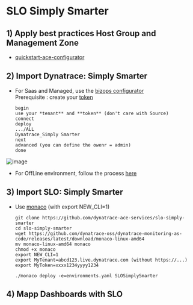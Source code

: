# SLO Simply Smarter

## 1) Apply best practices Host Group and Management Zone

- [quickstart-ace-configurator](https://github.com/dynatrace-ace-services/quickstart-ace-configurator)

## 2) Import Dynatrace: Simply Smarter
 - For Saas and Managed, use the [bizops configurator](https://dynatrace.github.io/BizOpsConfigurator/index.html#prerequisites)  
 Prerequisite : create your [token](https://dynatrace.github.io/BizOpsConfigurator/index.html#prerequisites)
 
       begin
       use your *tenant** and **token** (don't care with Source)
       connect
       deploy 
       .../ALL
       Dynatrace_Simply Smarter
       next
       advanced (you can define the owenr = admin)
       done
       
 
 ![image](https://user-images.githubusercontent.com/40337213/210232428-7de19b44-579a-4979-9e4e-6b9ef61bcc7a.png)  
 - For OffLine environment, follow the process [here](/Import_Dynatrace_Simply_Smarter_for_OffLine_environment.pdf)
 
## 3) Import SLO: Simply Smarter
 - Use [monaco](https://dynatrace-oss.github.io/dynatrace-monitoring-as-code/) (with export NEW_CLI=1)
 
       git clone https://github.com/dynatrace-ace-services/slo-simply-smarter
       cd slo-simply-smarter
       wget https://github.com/dynatrace-oss/dynatrace-monitoring-as-code/releases/latest/download/monaco-linux-amd64
       mv monaco-linux-amd64 monaco
       chmod +x monaco
       export NEW_CLI=1
       export MyTenant=abcd123.live.dynatrace.com (without https://...)
       export MyToken=xxxx1234yyyy1234
       
       ./monaco deploy -e=environments.yaml SLOSimplySmarter
       
 ## 4) Mapp Dashboards with SLO
  
